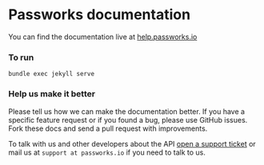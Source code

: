 # Passworks documentation

You can find the documentation live at [help.passworks.io](help.passworks.io)

### To run

```
bundle exec jekyll serve
```


### Help us make it better

Please tell us how we can make the documentation better. If you have a specific feature request or if you found a bug, please use GitHub issues. Fork these docs and send a pull request with improvements.

To talk with us and other developers about the API [open a support ticket](https://github.com/passworks/help-documenattion/issues) or mail us at `support at passworks.io` if you need to talk to us.
